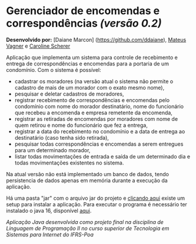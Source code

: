 # Gerenciador de encomendas e correspondências _(versão 0.2)_

**Desenvolvido por:** [Daiane Marcon] (https://github.com/ddaiane), [Mateus Vagner](https://github.com/mateusvagner) e [Caroline Scherer](https://github.com/carolineschererr)

Aplicação que implementa um sistema para controle de recebimento e entrega de correspondências e encomendas para a portaria de um condomínio.
Com o sistema é possível:
- cadastrar os moradores (na versão atual o sistema não permite o cadastro de mais de um morador com o exato mesmo nome),
- pesquisar e deletar cadastros de moradores,
- registrar recebimento de correspondências e encomendas pelo condomínio com nome do morador destinatário, nome do funcionário que recebeu a encomenda e empresa remetente da encomenda,
- registrar as retiradas de encomendas por moradores com nome de quem retirou e nome do funcionário que fez a entrega,
- registrar a data do recebimento no condomínio e a data de entrega ao destinatário (caso tenha sido retirada),
- pesquisar todas correspondências e encomendas a serem entregues para um determinado morador,
- listar todas movimentações de entrada e saída de um determinado dia e todas movimentações existentes no sistema.

Na atual versão não está implementado um banco de dados, tendo persistencia de dados apenas em memória durante a execução da aplicação.

Há uma pasta "jar" com o arquivo jar do projeto e [clicando aqui](./setup_gerenciador_encomendas.exe) existe um setup para instalar a aplicação. Para executar o programa é necessário ter instalado o java 16, disponível [aqui](https://www.oracle.com/java/technologies/javase-jdk16-downloads.html).

_Aplicação Java desenvolvida como projeto final na disciplina de Linguagem de Programação II no curso superior de Tecnologia em Sistemas para Internet do IFRS-Poa_




